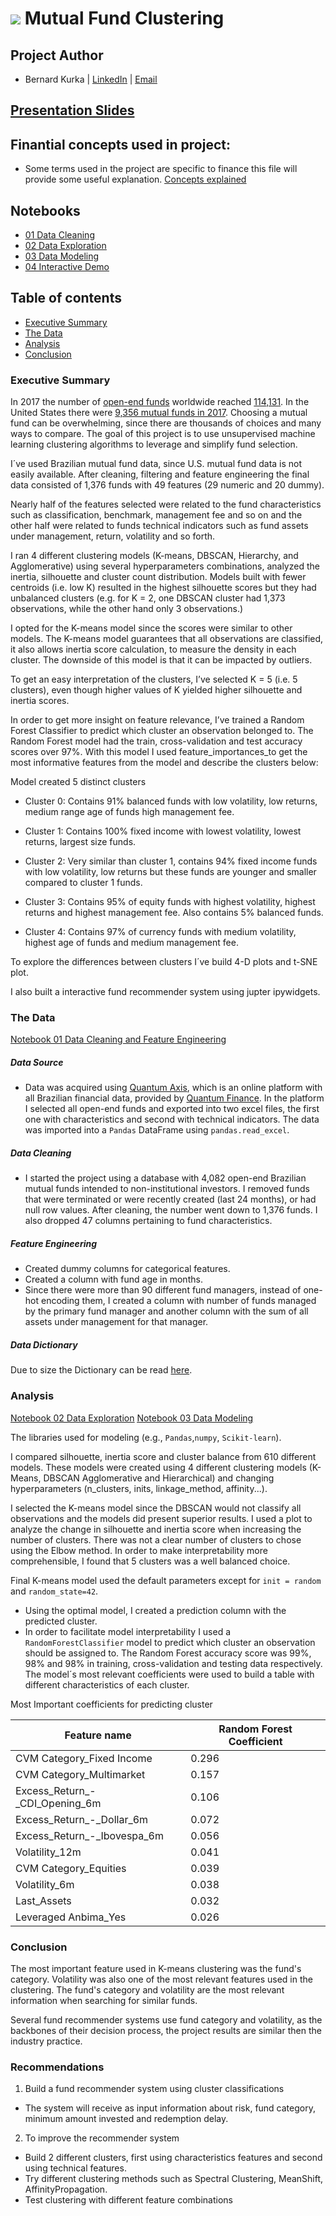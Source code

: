 # ![](https://ga-dash.s3.amazonaws.com/production/assets/logo-9f88ae6c9c3871690e33280fcf557f33.png) Mutual Fund Clustering

## Project Author
- Bernard Kurka | <u>[LinkedIn](https://www.linkedin.com/in/bernardkurka)</u> | <u>[Email](bkexcel2014@gmail.com)</u>


## [Presentation Slides](https://docs.google.com/presentation/d/1fzJ11Je7FM09U-_RrLRmNs7IHrcWNF0Ny9ZS_LW_qIg/edit?usp=sharing)

## Finantial concepts used in project:
- Some terms used in the project are specific to finance this file will provide some useful explanation. <u>[Concepts explained]()</u>

## Notebooks
- <u>[01 Data Cleaning](https://github.com/berkurka/Mutual_Fund_Clustering/blob/master/Notebooks/01%20Data%20Cleaning.ipynb)</u>
- <u>[02 Data Exploration](https://github.com/berkurka/Mutual_Fund_Clustering/blob/master/Notebooks/02%20EDA%20and%20Scaling%20Data.ipynb)</u>
- <u>[03 Data Modeling](https://github.com/berkurka/Mutual_Fund_Clustering/blob/master/Notebooks/03%20Building%20Models.ipynb)</u>
- <u>[04 Interactive Demo](https://github.com/berkurka/Mutual_Fund_Clustering/blob/master/Notebooks/04%20Interactive_display_demo.ipynb)</u>

## Table of contents
- <u>[Executive Summary](#header)</u>
- <u>[The Data](#header)</u>
- <u>[Analysis](#header)</u>
- <u>[Conclusion](#header)</u>

### Executive Summary
In 2017 the number of [open-end funds](https://www.investopedia.com/ask/answers/042315/what-are-primary-differences-between-closed-end-investment-and-open-end-investment.asp) worldwide reached [114,131](https://www.statista.com/topics/1441/mutual-funds/). In the United States there were [9,356 mutual funds in 2017](https://www.statista.com/topics/1441/mutual-funds/). Choosing a mutual fund can be overwhelming, since  there are thousands of choices and many ways to compare. The goal of this project is to use unsupervised machine learning clustering algorithms to leverage and simplify fund selection.

I´ve used Brazilian mutual fund data, since U.S. mutual fund data is not easily available. After cleaning, filtering and feature engineering the final data consisted of 1,376 funds with 49 features (29 numeric and 20 dummy).

Nearly half of the features selected were related to the fund characteristics such as classification, benchmark, management fee and so on and the other half were related to funds technical indicators such as fund assets under management, return, volatility and so forth.

I ran 4 different clustering models (K-means, DBSCAN, Hierarchy, and Agglomerative) using several hyperparameters combinations, analyzed the inertia, silhouette and cluster count distribution. Models built with fewer centroids (i.e. low K) resulted in the highest silhouette scores but they had unbalanced clusters (e.g. for K = 2, one DBSCAN cluster had 1,373 observations, while the other hand only 3 observations.)

I opted for the K-means model since the scores were similar to other models. The K-means model guarantees that all observations are classified, it also allows inertia score calculation, to measure the density in each cluster. The downside of this model is that it can be impacted by outliers.

To get an easy interpretation of the clusters, I’ve selected K = 5 (i.e. 5 clusters), even though higher values of K yielded higher silhouette and inertia scores.

In order to get more insight on feature relevance, I’ve trained a Random Forest Classifier to predict which cluster an observation belonged to. The Random Forest model had the train, cross-validation and test accuracy scores over 97%. With this model I used feature_importances_to get the most informative features from the model and describe the clusters below:

 Model created 5 distinct clusters
 - Cluster 0: Contains 91% balanced funds with low volatility, low returns, medium range age of funds high management fee.

 - Cluster 1: Contains 100% fixed income with lowest volatility, lowest returns, largest size funds.

 - Cluster 2: Very similar than cluster 1, contains 94% fixed income funds with low volatility, low returns but these funds are younger and smaller compared to cluster 1 funds.

 - Cluster 3: Contains 95% of equity funds with highest volatility, highest returns and highest management fee. Also contains 5% balanced funds.

 - Cluster 4: Contains 97% of currency funds with medium volatility, highest age of funds and medium management fee.

To explore the differences between clusters I´ve build 4-D plots and t-SNE plot.

I also built a interactive fund recommender system using jupter ipywidgets.

### The Data

[Notebook 01 Data Cleaning and Feature Engineering](https://github.com/berkurka/Mutual_Fund_Clustering/blob/master/Notebooks/Data%20Cleaning.ipynb)

##### Data Source

- Data was acquired using [Quantum Axis](https://www.quantumaxis.com.br/webaxis/), which is an online platform with all Brazilian financial data, provided by [Quantum Finance](http://www.quantumfinance.com.br/eng/). In the platform I selected all open-end funds and exported into two excel files, the first one with characteristics and second with technical indicators. The data was imported into a `Pandas` DataFrame using `pandas.read_excel`.

##### Data Cleaning


- I started the project using a database with 4,082 open-end Brazilian mutual funds intended to non-institutional investors. I removed funds that were terminated or were recently created (last 24 months), or had null row values. After cleaning, the number went down to 1,376 funds. I also dropped 47 columns pertaining to fund characteristics.

##### Feature Engineering
- Created dummy columns for categorical features.
- Created a column with fund age in months.
- Since there were more than 90 different fund managers, instead of one-hot encoding them, I created a column with number of funds managed by the primary fund manager and another column with the sum of all assets under management for that manager.


##### Data Dictionary
Due to size the Dictionary can be read [here]().

### Analysis
<u>[Notebook 02 Data Exploration](https://github.com/berkurka/Mutual_Fund_Clustering/blob/master/Notebooks/EDA.ipynb)</u>
<u>[Notebook 03 Data Modeling](https://github.com/berkurka/Mutual_Fund_Clustering/blob/master/Notebooks/Building%20Models.ipynb)</u>

The libraries used for modeling (e.g., `Pandas`,`numpy`, `Scikit-learn`).

I compared silhouette, inertia score and cluster balance from 610 different models. These models were created using 4 different clustering models (K- Means, DBSCAN Agglomerative and Hierarchical) and changing hyperparameters (n_clusters, inits, linkage_method, affinity...).

I selected the K-means model since the DBSCAN would not classify all observations and the models did present superior results. I used a plot to analyze the change in silhouette and inertia score when increasing the number of clusters. There was not a clear number of clusters to chose using the Elbow method. In order to make interpretability more comprehensible, I found that 5 clusters was a well balanced choice.

Final K-means model used the default parameters except for `init = random` and `random_state=42`.
- Using the optimal model, I created a prediction column with the predicted cluster.
 - In order to facilitate model interpretability I used a `RandomForestClassifier` model to predict which cluster an observation should be assigned to. The Random Forest accuracy score was 99%, 98% and 98% in training, cross-validation and testing data respectively. The model´s most relevant coefficients were used to build a table with different characteristics of each cluster.

Most Important coefficients for predicting cluster

|Feature name|Random Forest Coefficient|
|---|---|
|CVM Category_Fixed Income|0.296|
|CVM Category_Multimarket|0.157|
|Excess_Return_-_CDI_Opening_6m|0.106|
|Excess_Return_-_Dollar_6m|0.072|
|Excess_Return_-_Ibovespa_6m|0.056|
|Volatility_12m|0.041|
|CVM Category_Equities|0.039|
|Volatility_6m|0.038|
|Last_Assets|0.032|
|Leveraged Anbima_Yes|0.026|


### Conclusion
The most important feature used in K-means clustering was the fund's category. Volatility was also one of the most relevant features used in the clustering. The fund's category and volatility are the most relevant information when searching for similar funds.

Several fund recommender systems use fund category and volatility, as the backbones of their decision process, the project results are similar then the industry practice.  

### Recommendations
1. Build a fund recommender system using cluster classifications
  - The system will receive as input information about risk, fund category, minimum amount invested and redemption delay.
2. To improve the recommender system
  - Build 2 different clusters, first using characteristics features and second using technical features.
  - Try different clustering methods such as Spectral Clustering, MeanShift, AffinityPropagation.
  - Test clustering with different feature combinations
